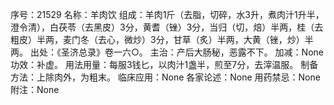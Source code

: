 序号：21529
名称：羊肉饮
组成：羊肉1斤（去脂，切碎，水3升，煮肉汁1升半，澄令清），白茯苓（去黑皮）3分，黄耆（锉）3分，当归（切，焙）半两，桂（去粗皮）半两，麦门冬（去心，微炒）3分，甘草（炙）半两，大黄（锉，炒）半两。
出处：《圣济总录》卷一六○。
主治：产后大肠秘，恶露不下。
加减：None
功效：补虚。
用法用量：每服3钱匕，以肉汁1盏半，煎至7分，去滓温服。
制备方法：上除肉外，为粗末。
临床应用：None
各家论述：None
用药禁忌：None
附注：None

